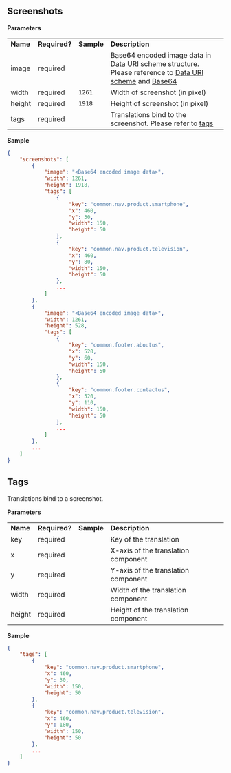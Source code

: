 ## Screenshots


**Parameters**

<table>
    <tr>
        <td><strong>Name</strong></td>
        <td><strong>Required?</strong></td>
        <td><strong>Sample</strong></td>
        <td><strong>Description</strong></td>
    </tr>
    <tr>
        <td>image</td>
        <td>required</td>
        <td></td>
        <td>Base64 encoded image data in Data URI scheme structure. Please reference to <a href="http://en.wikipedia.org/wiki/Data_URI_scheme" target="_blank">Data URI scheme</a> and <a href="http://en.wikipedia.org/wiki/Base64" target="_blank">Base64</a></td>
    </tr>
    <tr>
        <td>width</td>
        <td>required</td>
        <td><code>1261</code></td>
        <td>Width of screenshot (in pixel)</td>
    </tr>
    <tr>
        <td>height</td>
        <td>required</td>
        <td><code>1918</code></td>
        <td>Height of screenshot (in pixel)</td>
    </tr>
    <tr>
        <td>tags</td>
        <td>required</td>
        <td></td>
        <td>Translations bind to the screenshot. Please refer to <a href="#tags">tags</a></td>
    </tr>
</table>


**Sample**

``` json
{
    "screenshots": [
        {
            "image": "<Base64 encoded image data>",
            "width": 1261,
            "height": 1918,
            "tags": [
                {
                    "key": "common.nav.product.smartphone",
                    "x": 460,
                    "y": 30,
                    "width": 150,
                    "height": 50
                },
                {
                    "key": "common.nav.product.television",
                    "x": 460,
                    "y": 80,
                    "width": 150,
                    "height": 50
                },
                ...
            ]
        },
        {
            "image": "<Base64 encoded image data>",
            "width": 1261,
            "height": 528,
            "tags": [
                {
                    "key": "common.footer.aboutus",
                    "x": 520,
                    "y": 60,
                    "width": 150,
                    "height": 50
                },
                {
                    "key": "common.footer.contactus",
                    "x": 520,
                    "y": 110,
                    "width": 150,
                    "height": 50
                },
                ...
            ]
        },
        ...
    ]
}
```


## Tags
Translations bind to a screenshot.


**Parameters**

<table>
    <tr>
        <td><strong>Name</strong></td>
        <td><strong>Required?</strong></td>
        <td><strong>Sample</strong></td>
        <td><strong>Description</strong></td>
    </tr>
    <tr>
        <td>key</td>
        <td>required</td>
        <td></td>
        <td>Key of the translation</td>
    </tr>
    <tr>
        <td>x</td>
        <td>required</td>
        <td></td>
        <td>X-axis of the translation component</td>
    </tr>
    <tr>
        <td>y</td>
        <td>required</td>
        <td></td>
        <td>Y-axis of the translation component</td>
    </tr>
    <tr>
        <td>width</td>
        <td>required</td>
        <td></td>
        <td>Width of the translation component</td>
    </tr>
    <tr>
        <td>height</td>
        <td>required</td>
        <td></td>
        <td>Height of the translation component</td>
    </tr>
</table>


**Sample**

``` json
{
    "tags": [
        {
            "key": "common.nav.product.smartphone",
            "x": 460,
            "y": 30,
            "width": 150,
            "height": 50
        },
        {
            "key": "common.nav.product.television",
            "x": 460,
            "y": 180,
            "width": 150,
            "height": 50
        },
        ...
    ]
}
```
